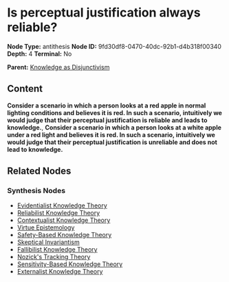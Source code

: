 # Is perceptual justification always reliable?

**Node Type:** antithesis
**Node ID:** 9fd30df8-0470-40dc-92b1-d4b318f00340
**Depth:** 4
**Terminal:** No

**Parent:** [Knowledge as Disjunctivism](knowledge-as-disjunctivism-synthesis-f7f3852d-315a-4b13-b828-44800365d550.md)

## Content

**Consider a scenario in which a person looks at a red apple in normal lighting conditions and believes it is red. In such a scenario, intuitively we would judge that their perceptual justification is reliable and leads to knowledge.**, **Consider a scenario in which a person looks at a white apple under a red light and believes it is red. In such a scenario, intuitively we would judge that their perceptual justification is unreliable and does not lead to knowledge.**

## Related Nodes

### Synthesis Nodes

- [Evidentialist Knowledge Theory](evidentialist-knowledge-theory-synthesis-1fbd0227-81c6-437f-bdc4-59898353e97f.md)
- [Reliabilist Knowledge Theory](reliabilist-knowledge-theory-synthesis-aae917bf-7ed4-4f29-bab5-e6cdc88afbb9.md)
- [Contextualist Knowledge Theory](contextualist-knowledge-theory-synthesis-3c03a456-5b0c-4049-b7ad-607b58c2c6dc.md)
- [Virtue Epistemology](virtue-epistemology-synthesis-69814c6a-8b01-4bf3-8063-d41853c961f0.md)
- [Safety-Based Knowledge Theory](safety-based-knowledge-theory-synthesis-25c66b8e-1ebc-4673-9a38-c55944d0e66f.md)
- [Skeptical Invariantism](skeptical-invariantism-synthesis-9d4fb274-43be-4f7d-8057-9b3ede0e4e47.md)
- [Fallibilist Knowledge Theory](fallibilist-knowledge-theory-synthesis-c9b34c95-5399-4aa4-adc3-e972c870a407.md)
- [Nozick's Tracking Theory](nozicks-tracking-theory-synthesis-40345c42-f49f-4b84-a397-ffa39a107005.md)
- [Sensitivity-Based Knowledge Theory](sensitivity-based-knowledge-theory-synthesis-0c9f44ea-68d3-4b01-9a8e-77ba6b2ceec4.md)
- [Externalist Knowledge Theory](externalist-knowledge-theory-synthesis-107e71d7-5700-4562-85b7-92fc51cf11e1.md)
